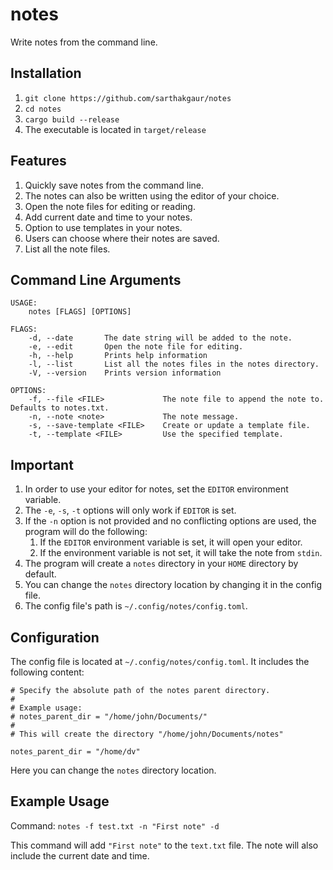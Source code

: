 # notes
Write notes from the command line.

## Installation
1. `git clone https://github.com/sarthakgaur/notes`
2. `cd notes`
2. `cargo build --release`
3. The executable is located in `target/release`

## Features
1. Quickly save notes from the command line.
2. The notes can also be written using the editor of your choice.
3. Open the note files for editing or reading.
4. Add current date and time to your notes.
5. Option to use templates in your notes.
6. Users can choose where their notes are saved.
7. List all the note files.

## Command Line Arguments
    USAGE:
        notes [FLAGS] [OPTIONS]

    FLAGS:
        -d, --date       The date string will be added to the note.
        -e, --edit       Open the note file for editing.
        -h, --help       Prints help information
        -l, --list       List all the notes files in the notes directory.
        -V, --version    Prints version information

    OPTIONS:
        -f, --file <FILE>             The note file to append the note to. Defaults to notes.txt.
        -n, --note <note>             The note message.
        -s, --save-template <FILE>    Create or update a template file.
        -t, --template <FILE>         Use the specified template.

## Important
1. In order to use your editor for notes, set the `EDITOR` environment variable.
2. The `-e`, `-s`, `-t` options will only work if `EDITOR` is set.
3. If the `-n` option is not provided and no conflicting options are used, the program will do the following:
    1. If the `EDITOR` environment variable is set, it will open your editor.
    2. If the environment variable is not set, it will take the note from `stdin`.
4. The program will create a `notes` directory in your `HOME` directory by default.
5. You can change the `notes` directory location by changing it in the config file.
6. The config file's path is `~/.config/notes/config.toml`.

## Configuration
The config file is located at `~/.config/notes/config.toml`. It includes the following content:

    # Specify the absolute path of the notes parent directory.
    #
    # Example usage:
    # notes_parent_dir = "/home/john/Documents/"
    # 
    # This will create the directory "/home/john/Documents/notes"

    notes_parent_dir = "/home/dv"

Here you can change the `notes` directory location.

## Example Usage
Command: `notes -f test.txt -n "First note" -d`

This command will add `"First note"` to the `text.txt` file. The note will also include the current date and time.
